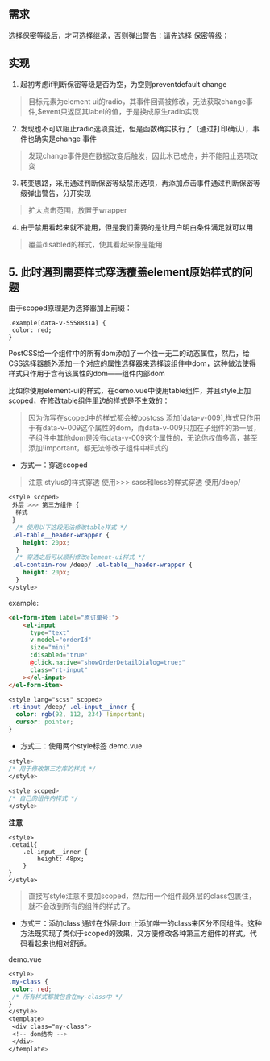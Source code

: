 ## 需求
选择保密等级后，才可选择继承，否则弹出警告：请先选择 保密等级；

## 实现
1. 起初考虑if判断保密等级是否为空，为空则preventdefault change
> 目标元素为element ui的radio，其事件回调被修改，无法获取change事件,$event只返回其label的值，于是换成原生radio实现

2. 发现也不可以阻止radio选项变迁，但是函数确实执行了（通过打印确认），事件也确实是change 事件
> 发现change事件是在数据改变后触发，因此木已成舟，并不能阻止选项改变

3. 转变思路，采用通过判断保密等级禁用选项，再添加点击事件通过判断保密等级弹出警告，分开实现
> 扩大点击范围，放置于wrapper

4. 由于禁用看起来就不能用，但是我们需要的是让用户明白条件满足就可以用
> 覆盖disabled的样式，使其看起来像是能用

## 5. 此时遇到需要样式穿透覆盖element原始样式的问题
由于scoped原理是为选择器加上前缀：
```
.example[data-v-5558831a] {
 color: red;
}
```
PostCSS给一个组件中的所有dom添加了一个独一无二的动态属性，然后，给CSS选择器额外添加一个对应的属性选择器来选择该组件中dom，这种做法使得样式只作用于含有该属性的dom——组件内部dom

比如你使用element-ui的样式，在demo.vue中使用table组件，并且style上加scoped，在修改table组件里边的样式是不生效的：
> 因为你写在scoped中的样式都会被postcss 添加[data-v-009],样式只作用于有data-v-009这个属性的dom，而data-v-009只加在子组件的第一层，子组件中其他dom是没有data-v-009这个属性的，无论你权值多高，甚至添加!important，都无法修改子组件中样式的

* 方式一：穿透scoped
> 注意 stylus的样式穿透 使用>>> sass和less的样式穿透 使用/deep/
```css
<style scoped>
 外层 >>> 第三方组件 {
  样式
 }
  /* 使用以下这段无法修改table样式 */
 .el-table__header-wrapper {
    height: 20px;
  }
  /* 穿透之后可以顺利修改element-ui样式 */
 .el-contain-row /deep/ .el-table__header-wrapper {
    height: 20px;
  }
</style>
```

example:
```html
<el-form-item label="原订单号:">
	<el-input
	  type="text"
	  v-model="orderId"
	  size="mini"
	  :disabled="true"
	  @click.native="showOrderDetailDialog=true;"
	  class="rt-input"
	></el-input>
</el-form-item>
```
```css
<style lang="scss" scoped>
.rt-input /deep/ .el-input__inner {
  color: rgb(92, 112, 234) !important;
  cursor: pointer;
}
```
* 方式二：使用两个style标签
demo.vue
```css
<style>
/* 用于修改第三方库的样式 */
</style>
 
<style scoped>
/* 自己的组件内样式 */
</style>
```
**注意**
```
<style>
.detail{
    .el-input__inner {
        height: 48px;
    }
}
</style>
```
> 直接写style注意不要加scoped，然后用一个组件最外层的class包裹住，就不会改到所有的组件的样式了。
* 方式三：添加class
通过在外层dom上添加唯一的class来区分不同组件。这种方法既实现了类似于scoped的效果，又方便修改各种第三方组件的样式，代码看起来也相对舒适。

demo.vue
```css
<style>
.my-class {
 color: red;
 /* 所有样式都被包含在my-class中 */
}
</style>
<template>
 <div class="my-class">
 <!-- dom结构 -->
 </div>
</template>
```
